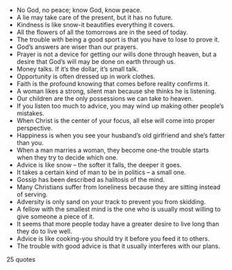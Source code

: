  - No God, no peace; know God, know peace.
 - A lie may take care of the present, but it has no future.
 - Kindness is like snow-it beautifies everything it covers.
 - All the flowers of all the tomorrows are in the seed of today.
 - The trouble with being a good sport is that you have to lose to prove it.
 - God’s answers are wiser than our prayers.
 - Prayer is not a device for getting our wills done through heaven, but a desire that God’s will may be done on earth through us.
 - Money talks. If it’s the dollar, it’s small talk.
 - Opportunity is often dressed up in work clothes.
 - Faith is the profound knowing that comes before reality confirms it.
 - A woman likes a strong, silent man because she thinks he is listening.
 - Our children are the only possessions we can take to heaven.
 - If you listen too much to advice, you may wind up making other people’s mistakes.
 - When Christ is the center of your focus, all else will come into proper perspective.
 - Happiness is when you see your husband’s old girlfriend and she’s fatter than you.
 - When a man marries a woman, they become one-the trouble starts when they try to decide which one.
 - Advice is like snow – the softer it falls, the deeper it goes.
 - It takes a certain kind of man to be in politics – a small one.
 - Gossip has been described as halitosis of the mind.
 - Many Christians suffer from loneliness because they are sitting instead of serving.
 - Adversity is only sand on your track to prevent you from skidding.
 - A fellow with the smallest mind is the one who is usually most willing to give someone a piece of it.
 - It seems that more people today have a greater desire to live long than they do to live well.
 - Advice is like cooking-you should try it before you feed it to others.
 - The trouble with good advice is that it usually interferes with our plans.

25 quotes